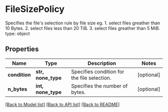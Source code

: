 # FileSizePolicy

Specifies the file's selection rule by file size eg.   1. select files greather than 10 Bytes.   2. select files less than 20 TiB.   3. select files greather than 5 MiB.   type: object

## Properties
Name | Type | Description | Notes
------------ | ------------- | ------------- | -------------
**condition** | **str, none_type** | Specifies condition for the file selection. | [optional] 
**n_bytes** | **int, none_type** | Specifies the number of bytes. | [optional] 

[[Back to Model list]](../README.md#documentation-for-models) [[Back to API list]](../README.md#documentation-for-api-endpoints) [[Back to README]](../README.md)


